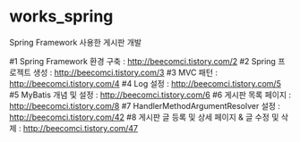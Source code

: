 # works_spring

Spring Framework 사용한 게시판 개발

#1 Spring Framework 환경 구축 : http://beecomci.tistory.com/2
#2 Spring 프로젝트 생성 : http://beecomci.tistory.com/3
#3 MVC 패턴 : http://beecomci.tistory.com/4
#4 Log 설정 : http://beecomci.tistory.com/5
#5 MyBatis 개념 및 설정 : http://beecomci.tistory.com/6
#6 게시판 목록 페이지 : http://beecomci.tistory.com/8
#7 HandlerMethodArgumentResolver 설정 : http://beecomci.tistory.com/42
#8 게시판 글 등록 및 상세 페이지 & 글 수정 및 삭제 : http://beecomci.tistory.com/47
